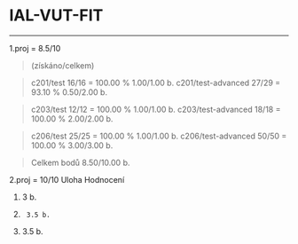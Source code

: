 # IAL-VUT-FIT
-------------------
1.proj = 8.5/10

> (získáno/celkem)

> c201/test 16/16 = 100.00 % 1.00/1.00 b.
> c201/test-advanced 27/29 = 93.10 % 0.50/2.00 b.

> c203/test 12/12 = 100.00 % 1.00/1.00 b. 
> c203/test-advanced 18/18 = 100.00 % 2.00/2.00 b.

> c206/test 25/25 = 100.00 % 1.00/1.00 b.
> c206/test-advanced 50/50 = 100.00 % 3.00/3.00 b. 

> Celkem bodů 8.50/10.00 b.

2.proj = 10/10
Uloha	Hodnocení
1.    3 b.
2.  	3.5 b.
3.	  3.5 b.
